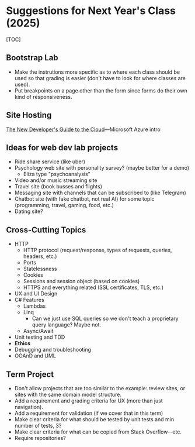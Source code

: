 # Suggestions for Next Year's Class (2025)

[TOC]

## Bootstrap Lab

- Make the instrutions more specific as to where each class should be used so that grading is easier (don't have to look for where classes are used).
- Put breakpoints on a page other than the form since forms do their own kind of responsiveness.



## Site Hosting

[The New Developer's Guide to the Cloud](https://mybuild.microsoft.com/en-US/sessions/04b837c9-3cab-4d80-9908-d72c145512b0?source=sessions)&mdash;Microsoft Azure intro



## Ideas for web dev lab projects

- Ride share service (like uber)
- Psychology web site with personality survey? (maybe better for a demo)
  - Eliza type "psychoanalysis"
- Video and/or music streaming site
- Travel site (book busses and flights)
- Messaging site with channels that can be subscribed to (like Telegram)
- Chatbot site (with fake chatbot, not real AI) for some topic (programming, travel, gaming, food, etc.)
- Dating site?





## Cross-Cutting Topics

- HTTP
  - HTTP protocol (request/response, types of requests, queries, headers, etc.)
  - Ports
  - Statelessness
  - Cookies
  - Sessions and session object (based on cookies)
  - HTTPS and everything related (SSL certificates, TLS, etc.)
- UX and UI Design
- C# Features
  - Lambdas
  - Linq
    - Can we just use SQL queries so we don't teach a proprietary query language? Maybe not.
  - Async/Await
- Unit testing and TDD
- **Ethics**
- Debugging and troubleshooting
- OOAnD and UML



## Term Project

- Don't allow projects that are too similar to the example: review sites, or sites with the same domain model structure.
- Add a requirement and grading criteria for UX (more than just navigation).
- Add a requirement for validation (if we cover that in this term)
- Make clear criteria for what should be tested by unit tests and min number of tests, 3?
- Make clear criteria for what can be copied from Stack Overflow--etc.
- Require repositories?



